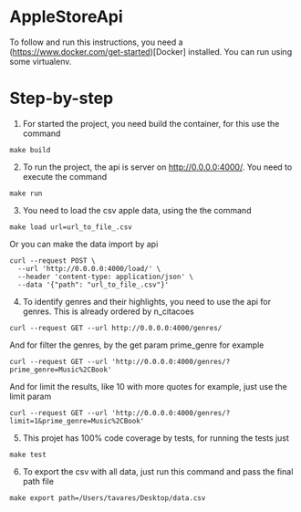 # AppleStoreApi

To follow and run this instructions, you need a (https://www.docker.com/get-started)[Docker] installed.
You can run using some virtualenv.


# Step-by-step

1. For started the project, you need build the container, for this use the command
```
make build
```

2. To run the project, the api is server on http://0.0.0.0:4000/.
You need to execute the command
```
make run
```

3. You need to load the csv apple data, using the the command
```
make load url=url_to_file_.csv
```
Or you can make the data import by api
```
curl --request POST \
  --url 'http://0.0.0.0:4000/load/' \
  --header 'content-type: application/json' \
  --data '{"path": "url_to_file_.csv"}'
```

4. To identify genres and their highlights, you need to use the api for genres. This is already ordered by n_citacoes
```
curl --request GET --url http://0.0.0.0:4000/genres/
```
And for filter the genres, by the get param prime_genre for example
```
curl --request GET --url 'http://0.0.0.0:4000/genres/?prime_genre=Music%2CBook'
```
And for limit the results, like 10 with more quotes for example, just use the limit param
```
curl --request GET --url 'http://0.0.0.0:4000/genres/?limit=1&prime_genre=Music%2CBook'
```

5. This projet has 100% code coverage by tests, for running the tests just
```
make test
```

6. To export the csv with all data, just run this command and pass the final path file
```
make export path=/Users/tavares/Desktop/data.csv
```
